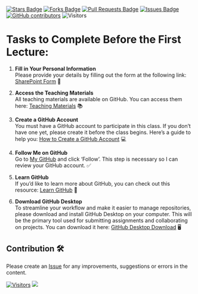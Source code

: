 <a href="https://github.com/drshahizan/project-management/stargazers"><img src="https://img.shields.io/github/stars/drshahizan/project-management" alt="Stars Badge"/></a>
<a href="https://github.com/drshahizan/project-management/network/members"><img src="https://img.shields.io/github/forks/drshahizan/project-management" alt="Forks Badge"/></a>
<a href="https://github.com/drshahizan/project-management/pulls"><img src="https://img.shields.io/github/issues-pr/drshahizan/project-management" alt="Pull Requests Badge"/></a>
<a href="https://github.com/drshahizan/project-management"><img src="https://img.shields.io/github/issues/drshahizan/project-management" alt="Issues Badge"/></a>
<a href="https://github.com/drshahizan/project-management/graphs/contributors"><img alt="GitHub contributors" src="https://img.shields.io/github/contributors/drshahizan/project-management?color=2b9348"></a>
![Visitors](https://api.visitorbadge.io/api/visitors?path=https%3A%2F%2Fgithub.com%2Fdrshahizan%2Fproject-management&labelColor=%23d9e3f0&countColor=%23697689&style=flat)

# Tasks to Complete Before the First Lecture:

1. **Fill in Your Personal Information**  
   Please provide your details by filling out the form at the following link: [SharePoint Form](https://liveutm-my.sharepoint.com/:x:/g/personal/shahizan_live_utm_my/EW9Sx07hiwJLpzHaPFolY_MBuWMmGHUuCvaaFlr65DiDNA?e=EcErlG) 📝

2. **Access the Teaching Materials**  
   All teaching materials are available on GitHub. You can access them here: [Teaching Materials](https://github.com/drshahizan/project-management) 📚

3. **Create a GitHub Account**  
   You must have a GitHub account to participate in this class. If you don’t have one yet, please create it before the class begins. Here’s a guide to help you: [How to Create a GitHub Account](https://youtu.be/h5cKAd94QNo?si=FXiW-INgWM_-Au3M) 💻

4. **Follow Me on GitHub**  
   Go to [My GitHub](https://github.com/drshahizan) and click ‘Follow’. This step is necessary so I can review your GitHub account. ✅

5. **Learn GitHub**  
   If you’d like to learn more about GitHub, you can check out this resource: [Learn GitHub](https://github.com/drshahizan/learn-github) 📖

6. **Download GitHub Desktop**  
   To streamline your workflow and make it easier to manage repositories, please download and install GitHub Desktop on your computer. This will be the primary tool used for submitting assignments and collaborating on projects. You can download it here: [GitHub Desktop Download](https://desktop.github.com/) 🖥️


## Contribution 🛠️
Please create an [Issue](https://github.com/drshahizan/project-management/issues) for any improvements, suggestions or errors in the content.

[![Visitors](https://api.visitorbadge.io/api/visitors?path=https%3A%2F%2Fgithub.com%2Fdrshahizan&labelColor=%23697689&countColor=%23555555&style=plastic)](https://visitorbadge.io/status?path=https%3A%2F%2Fgithub.com%2Fdrshahizan)
![](https://hit.yhype.me/github/profile?user_id=81284918)


